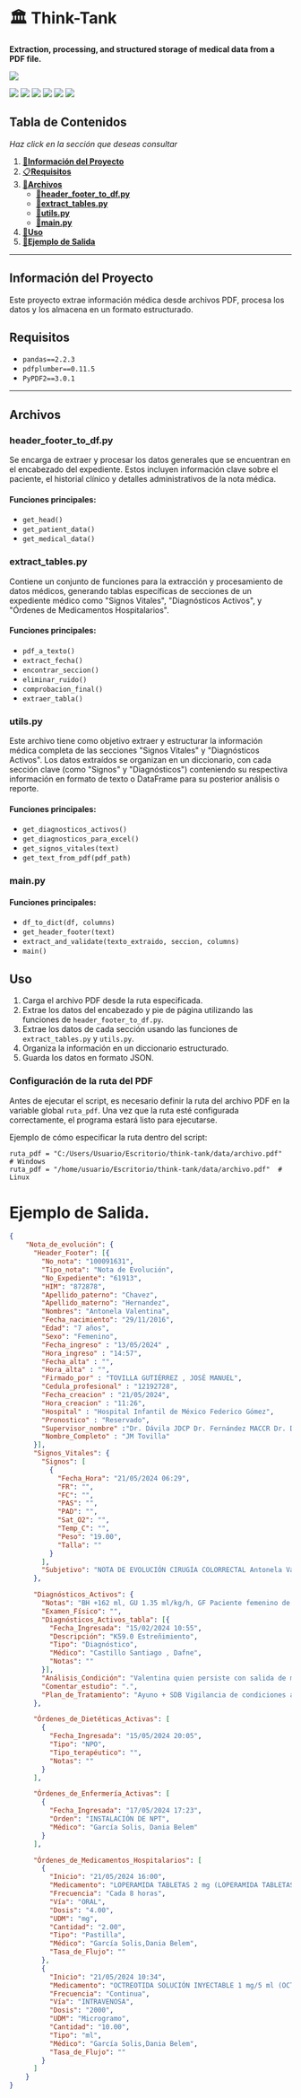# 🏛 Think-Tank  

**Extraction, processing, and structured storage of medical data from a PDF file.**  

![](https://www.iimas.unam.mx/wp-content/uploads/2023/11/Logo-pagina-ok.png)

![](https://img.shields.io/github/stars/pandao/editor.md.svg) ![](https://img.shields.io/github/forks/pandao/editor.md.svg) ![](https://img.shields.io/github/tag/pandao/editor.md.svg) ![](https://img.shields.io/github/release/pandao/editor.md.svg) ![](https://img.shields.io/github/issues/pandao/editor.md.svg) ![](https://img.shields.io/bower/v/editor.md.svg)

## Tabla de Contenidos
*Haz click en la sección que deseas consultar*

1. [**🧾Información del Proyecto**](#información-del-proyecto)
2. [📋**Requisitos**](#requisitos)
3. [📂**Archivos**](#archivos)
   -  [📗**header_footer_to_df.py**](#header_footer_to_dfpy)
   - [📘**extract_tables.py**](#extract_tablespy)
   -  [ 📙**utils.py**](#utilspy)
   -  [ 📕**main.py**](#mainpy)
4. [📄**Uso**](#uso)
5. [📜**Ejemplo de Salida**](#ejemplo-de-salida)
---

## Información del Proyecto

Este proyecto extrae información médica desde archivos PDF, procesa los datos y los almacena en un formato estructurado.

## Requisitos

- `pandas==2.2.3`
- `pdfplumber==0.11.5`
- `PyPDF2==3.0.1`

---

## Archivos

### header_footer_to_df.py

Se encarga de extraer y procesar los datos generales que se encuentran en el encabezado del expediente. Estos incluyen información clave sobre el paciente, el historial clínico y detalles administrativos de la nota médica.

#### Funciones principales:
- `get_head()`
- `get_patient_data()`
- `get_medical_data()`

### extract_tables.py

Contiene un conjunto de funciones para la extracción y procesamiento de datos médicos, generando tablas específicas de secciones de un expediente médico como "Signos Vitales", "Diagnósticos Activos", y "Órdenes de Medicamentos Hospitalarios".

#### Funciones principales:
- `pdf_a_texto()`
- `extract_fecha()`
- `encontrar_seccion()`
- `eliminar_ruido()`
- `comprobacion_final()`
- `extraer_tabla()`

### utils.py

Este archivo tiene como objetivo extraer y estructurar la información médica completa de las secciones "Signos Vitales" y "Diagnósticos Activos". Los datos extraídos se organizan en un diccionario, con cada sección clave (como "Signos" y "Diagnósticos") conteniendo su respectiva información en formato de texto o DataFrame para su posterior análisis o reporte.

#### Funciones principales:
- `get_diagnosticos_activos()`
- `get_diagnosticos_para_excel()`
- `get_signos_vitales(text)`
- `get_text_from_pdf(pdf_path)`

### main.py

#### Funciones principales:
- `df_to_dict(df, columns)`
- `get_header_footer(text)`
- `extract_and_validate(texto_extraido, seccion, columns)`
- `main()`

## Uso

1. Carga el archivo PDF desde la ruta especificada.
2. Extrae los datos del encabezado y pie de página utilizando las funciones de `header_footer_to_df.py`.
3. Extrae los datos de cada sección usando las funciones de `extract_tables.py` y `utils.py`.
4. Organiza la información en un diccionario estructurado.
5. Guarda los datos en formato JSON.

### Configuración de la ruta del PDF

Antes de ejecutar el script, es necesario definir la ruta del archivo PDF en la variable global `ruta_pdf`. Una vez que la ruta esté configurada correctamente, el programa estará listo para ejecutarse.

Ejemplo de cómo especificar la ruta dentro del script:

    ruta_pdf = "C:/Users/Usuario/Escritorio/think-tank/data/archivo.pdf"  # Windows
    ruta_pdf = "/home/usuario/Escritorio/think-tank/data/archivo.pdf"  # Linux

# Ejemplo de Salida.
```json
{
    "Nota_de_evolución": {
      "Header_Footer": [{
        "No_nota": "100091631",
        "Tipo_nota": "Nota de Evolución",
        "No_Expediente": "61913",
        "HIM": "872878",
        "Apellido_paterno": "Chavez",
        "Apellido_materno": "Hernandez",
        "Nombres": "Antonela Valentina",
        "Fecha_nacimiento": "29/11/2016",
        "Edad": "7 años",
        "Sexo": "Femenino",
        "Fecha_ingreso" : "13/05/2024" ,
        "Hora_ingreso" : "14:57",
        "Fecha_alta" : "",
        "Hora_alta" : "",
        "Firmado_por" : "TOVILLA GUTIÉRREZ , JOSÉ MANUEL",
        "Cedula_profesional" : "12192728",
        "Fecha_creacion" : "21/05/2024",
        "Hora_creacion" : "11:26",
        "Hospital" : "Hospital Infantil de México Federico Gómez",
        "Pronostico" : "Reservado",
        "Supervisor_nombre" :"Dr. Dávila JDCP Dr. Fernández MACCR Dr. Domínguez MACCR",
        "Nombre_Completo" : "JM Tovilla"
      }],
      "Signos_Vitales": {
        "Signos": [
          {
            "Fecha_Hora": "21/05/2024 06:29",
            "FR": "",
            "FC": "",
            "PAS": "",
            "PAD": "",
            "Sat_O2": "",
            "Temp_C": "",
            "Peso": "19.00",
            "Talla": ""
          }
        ],
        "Subjetivo": "NOTA DE EVOLUCIÓN CIRUGÍA COLORRECTAL Antonela Valentina con diagnósticos de: - Estreñimiento crónico intratable ..."
      },

      "Diagnósticos_Activos": {
        "Notas": "BH +162 ml, GU 1.35 ml/kg/h, GF Paciente femenino de edad aparente similar a cronológica, neurológicamente íntegra,normohidratada,...",
        "Examen_Físico": "",
        "Diagnósticos_Activos_tabla": [{
          "Fecha_Ingresada": "15/02/2024 10:55",
          "Descripción": "K59.0 Estreñimiento",
          "Tipo": "Diagnóstico",
          "Médico": "Castillo Santiago , Dafne",
          "Notas": ""
        }],
        "Análisis_Condición": "Valentina quien persiste con salida de material fétido a través...",
        "Comentar_estudio": ".",
        "Plan_de_Tratamiento": "Ayuno + SDB Vigilancia de condiciones abdominales Técnica de doble pañal..."
      },

      "Órdenes_de_Dietéticas_Activas": [
        {
          "Fecha_Ingresada": "15/05/2024 20:05",
          "Tipo": "NPO",
          "Tipo_terapéutico": "",
          "Notas": ""
        }
      ],

      "Órdenes_de_Enfermería_Activas": [
        {
          "Fecha_Ingresada": "17/05/2024 17:23",
          "Orden": "INSTALACIÓN DE NPT",
          "Médico": "García Solis, Dania Belem"
        }
      ],

      "Órdenes_de_Medicamentos_Hospitalarios": [
        {
          "Inicio": "21/05/2024 16:00",
          "Medicamento": "LOPERAMIDA TABLETAS 2 mg (LOPERAMIDA TABLETAS 2 mg(Gastroenterologia))",
          "Frecuencia": "Cada 8 horas",
          "Vía": "ORAL",
          "Dosis": "4.00",
          "UDM": "mg",
          "Cantidad": "2.00",
          "Tipo": "Pastilla",
          "Médico": "García Solis,Dania Belem",
          "Tasa_de_Flujo": ""
        },
        {
          "Inicio": "21/05/2024 10:34",
          "Medicamento": "OCTREOTIDA SOLUCIÓN INYECTABLE 1 mg/5 ml (OCTREOTIDA SOLUCIÓN INYECTABLE 1 mg/5 ml)",
          "Frecuencia": "Continua",
          "Vía": "INTRAVENOSA",
          "Dosis": "2000",
          "UDM": "Microgramo",
          "Cantidad": "10.00",
          "Tipo": "ml",
          "Médico": "García Solis,Dania Belem",
          "Tasa_de_Flujo": ""
        }
      ]
    }
}

```
